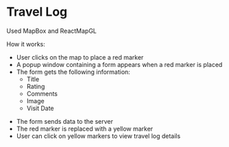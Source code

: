 # Travel Log
Used MapBox and ReactMapGL 

How it works:
* User clicks on the map to place a red marker
* A popup window containing a form appears when a red marker is placed
* The form gets the following information:
  - Title
  - Rating
  - Comments
  - Image
  - Visit Date
- The form sends data to the server
- The red marker is replaced with a yellow marker
- User can click on yellow markers to view travel log details


